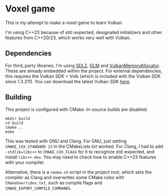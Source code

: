 # Voxel game

This is my attempt to make a voxel game to learn Vulkan.

I'm using C++23 because of std::expected, designated initializers and other features from C++20/23, which works very well with Vulkan.

## Dependencies
For third_party libraries, I'm using [SDL2](https://www.libsdl.org/), [GLM](https://github.com/g-truc/glm) and [VulkanMemoryAllocator](https://gpuopen.com/vulkan-memory-allocator/). These are already embedded within the project.
For external dependencies, this requires the Vulkan SDK + Volk (which is included with the Vulkan SDK since 1.3.211). You can download the latest Vulkan SDK [here](https://www.lunarg.com/vulkan-sdk/).

## Building
This project is configured with CMake. In-source builds are disabled.

```
mkdir build
cd build
cmake ..
make
```

This was tested with GNU and Clang.
For GNU, just setting `CMAKE_CXX_STANDARD 23` in the CMakeLists.txt worked.
For Clang, I had to add `-stdlib=libc++` to `CMAKE_CXX_FLAGS` for it to recognize std::expected, and install `libc++-dev`.
You may need to check how to enable C++23 features with your compiler.

Alternative, there is a `cmake.sh` script in the project root, which sets the compiler as Clang and overwrites some CMake rules with `CMakeOverrides.txt`, such as compile flags and `CMAKE_EXPORT_COMPILE_COMMANDS`.

